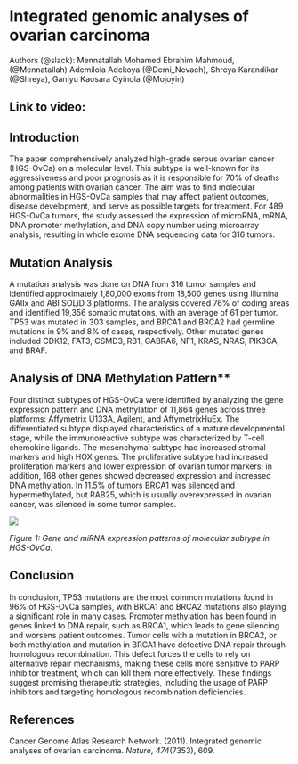 <!--StartFragment-->

# Integrated genomic analyses of ovarian carcinoma

Authors (@slack): Mennatallah Mohamed Ebrahim Mahmoud, (@Mennatallah) Ademilola Adekoya (@Demi\_Nevaeh), Shreya Karandikar (@Shreya), Ganiyu Kaosara Oyinola (@Mojoyin)

## Link to video: 
## Introduction

The paper comprehensively analyzed high-grade serous ovarian cancer (HGS-OvCa) on a molecular level. This subtype is well-known for its aggressiveness and poor prognosis as it is responsible for 70% of deaths among patients with ovarian cancer. The aim was to find molecular abnormalities in HGS-OvCa samples that may affect patient outcomes, disease development, and serve as possible targets for treatment. For 489 HGS-OvCa tumors, the study assessed the expression of microRNA, mRNA, DNA promoter methylation, and DNA copy number using microarray analysis, resulting in whole exome DNA sequencing data for 316 tumors.

## Mutation Analysis

A mutation analysis was done on DNA from 316 tumor samples and identified approximately 1,80,000 exons from 18,500 genes using Illumina GAIIx and ABI SOLiD 3 platforms. The analysis covered 76% of coding areas and identified 19,356 somatic mutations, with an average of 61 per tumor. TP53 was mutated in 303 samples, and BRCA1 and BRCA2 had germline mutations in 9% and 8% of cases, respectively. Other mutated genes included CDK12, FAT3, CSMD3, RB1, GABRA6, NF1, KRAS, NRAS, PIK3CA, and BRAF.

## Analysis of DNA Methylation Pattern**

Four distinct subtypes of HGS-OvCa were identified by analyzing the gene expression pattern and DNA methylation of 11,864 genes across three platforms: Affymetrix U133A, Agilent, and AffymetrixHuEx. The differentiated subtype displayed characteristics of a mature developmental stage, while the immunoreactive subtype was characterized by T-cell chemokine ligands. The mesenchymal subtype had increased stromal markers and high HOX genes. The proliferative subtype had increased proliferation markers and lower expression of ovarian tumor markers; in addition, 168 other genes showed decreased expression and increased DNA methylation. In 11.5% of tumors BRCA1 was silenced and hypermethylated, but RAB25, which is usually overexpressed in ovarian cancer, was silenced in some tumor samples. 

__![](https://lh7-rt.googleusercontent.com/docsz/AD_4nXfIFiU5-ohkTZZf7IiFPafAZ6CIdBpgTDT4v8jyJ7o11yQIlXB3Ku9txqHeFZJXUMuEQrFq5ISppQJPWMCcJN7nLVphUKhcXtYTOOVlTeCcKuOYClidoS_x3NJ6-FwAkr_FpJmGug-lzb3v18kLWG0FjLV_?key=UjcRE6EuS3S8bnttD1l3Qw)__

_Figure 1: Gene and miRNA expression patterns of molecular subtype in HGS-OvCa._ 

## Conclusion

In conclusion, TP53 mutations are the most common mutations found in 96% of HGS-OvCa samples, with BRCA1 and BRCA2 mutations also playing a significant role in many cases. Promoter methylation has been found in genes linked to DNA repair, such as BRCA1, which leads to gene silencing and worsens patient outcomes. Tumor cells with a mutation in BRCA2, or both methylation and mutation in BRCA1 have defective DNA repair through homologous recombination. This defect forces the cells to rely on alternative repair mechanisms, making these cells more sensitive to PARP inhibitor treatment, which can kill them more effectively. These findings suggest promising therapeutic strategies, including the usage of PARP inhibitors and targeting homologous recombination deficiencies.

## References

Cancer Genome Atlas Research Network. (2011). Integrated genomic analyses of ovarian carcinoma. _Nature_, _474_(7353), 609.



<!--EndFragment-->
